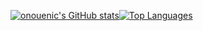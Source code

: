 <a href="http://www.github.com/onouenic"><img src="https://github-readme-stats.vercel.app/api?username=onouenic&show_icons=true&hide=&count_private=true&title_color=0891b2&text_color=ffffff&icon_color=0891b2&bg_color=1c1917&hide_border=true&show_icons=true" alt="onouenic's GitHub stats" /></a><a href="https://github.com/onouenic" align="left"><img src="https://github-readme-stats.vercel.app/api/top-langs/?username=onouenic&langs_count=10&title_color=0891b2&text_color=ffffff&icon_color=0891b2&bg_color=1c1917&hide_border=true&locale=en&custom_title=Top%20%Languages" alt="Top Languages" /></a>
